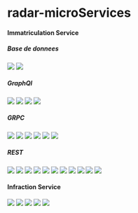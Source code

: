 # radar-microServices

<h4>Immatriculation Service</h4>
<h5>Base de donnees</h5>
<img src="CAPTURES/immatriculation/owner.png"/>
<img src="CAPTURES/immatriculation/vehicule.png"/>
<h5>GraphQl</h5>
<img src="CAPTURES/immatriculation/GRAPHQL/delete.png"/>
<img src="CAPTURES/immatriculation/GRAPHQL/getall.png"/>
<img src="CAPTURES/immatriculation/GRAPHQL/saveowner.png"/>
<img src="CAPTURES/immatriculation/GRAPHQL/update.png"/>
<h5>GRPC</h5>
<img src="CAPTURES/immatriculation/GRPC/delatevehicule.png"/>
<img src="CAPTURES/immatriculation/GRPC/getowner.png"/>
<img src="CAPTURES/immatriculation/GRPC/getownerbyid.png"/>
<img src="CAPTURES/immatriculation/GRPC/getvehicules.png"/>
<img src="CAPTURES/immatriculation/GRPC/saveowner.png"/>
<img src="CAPTURES/immatriculation/GRPC/updateowner.png"/>
<h5>REST</h5>
<img src="CAPTURES/immatriculation/REST/POSTVAHICULES.png"/>
<img src="CAPTURES/immatriculation/REST/UPDATEVEHICULE.png"/>
<img src="CAPTURES/immatriculation/REST/deleteowner.png"/>
<img src="CAPTURES/immatriculation/REST/existsowner.png"/>
<img src="CAPTURES/immatriculation/REST/existsvehicule.png"/>
<img src="CAPTURES/immatriculation/REST/getownerbyid.png"/>
<img src="CAPTURES/immatriculation/REST/getowners.png"/>
<img src="CAPTURES/immatriculation/REST/getvehiculebyid.png"/>
<img src="CAPTURES/immatriculation/REST/getvehicules.png"/>
<img src="CAPTURES/immatriculation/REST/postowner.png"/>
<img src="CAPTURES/immatriculation/REST/updateowner.png"/>
<h4>Infraction Service</h4>
<img src="CAPTURES/infraction/getinfractions.png"/>
<img src="CAPTURES/infraction/getinfractionsid.png"/>
<img src="CAPTURES/infraction/post.png"/>
<img src="CAPTURES/infraction/put.png"/>
<img src="CAPTURES/infraction/delete.png"/>
